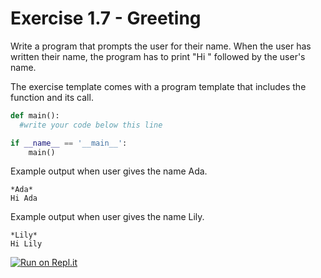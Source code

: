 # Exercise 1.7 - Greeting

Write a program that prompts the user for their name. When the user has written their name, the program has to print "Hi " followed by the user's name.

The exercise template comes with a program template that includes the function and its call.

```python
def main():
  #write your code below this line

if __name__ == '__main__':
    main()
```

Example output when user gives the name Ada.

```plaintext
*Ada*
Hi Ada
```

Example output when user gives the name Lily.

```plaintext
*Lily*
Hi Lily
```
[![Run on Repl.it](https://repl.it/badge/github/den01-btec-2020/exercise-greeting-Dylan-Ll-Rees)](https://repl.it/github/den01-btec-2020/exercise-greeting-Dylan-Ll-Rees)